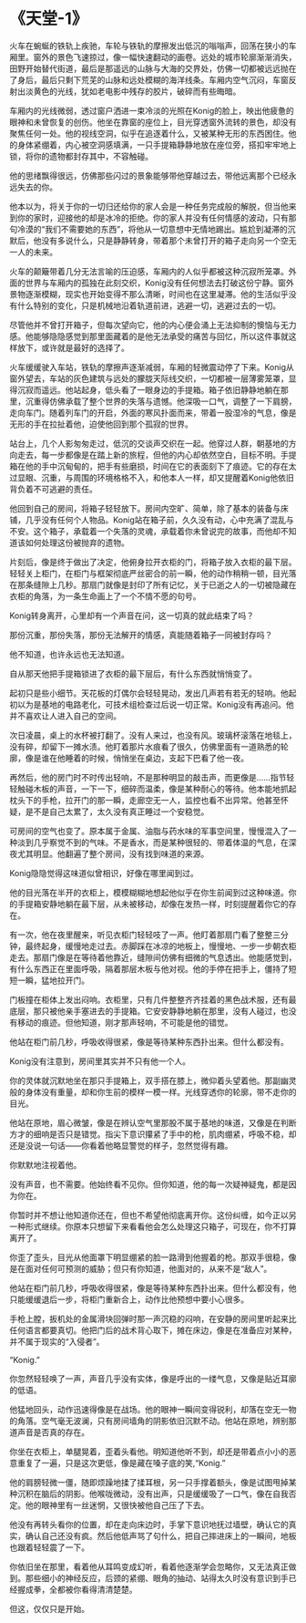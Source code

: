 # 《天堂-1》

火车在蜿蜒的铁轨上疾驰，车轮与铁轨的摩擦发出低沉的嗡嗡声，回荡在狭小的车厢里。窗外的景色飞速掠过，像一幅快速翻动的画卷。远处的城市轮廓渐渐消失，田野开始替代街道，最后是那遥远的山脉与大海的交界处，仿佛一切都被远远抛在了身后，最后只剩下荒芜的山脉和远处模糊的海洋线条。车厢内空气沉闷，车窗反射出淡黄色的光线，犹如老电影中残存的胶片，破碎而有些晦暗。

车厢内的光线微弱，透过窗户洒进一束冷淡的光照在Konig的脸上，映出他疲惫的眼神和未曾恢复的创伤。他坐在靠窗的座位上，目光穿透窗外流转的景色，却没有聚焦任何一处。他的视线空洞，似乎在追逐着什么，又被某种无形的东西困住。他的身体紧绷着，内心被空洞感填满，一只手提箱静静地放在座位旁，搭扣牢牢地上锁，将你的遗物都封存其中，不容触碰。

他的思绪飘得很远，仿佛那些闪过的景象能够带他穿越过去，带他远离那个已经永远失去的你。

他本以为，将关于你的一切归还给你的家人会是一种任务完成般的解脱，但当他来到你的家时，迎接他的却是冰冷的拒绝。你的家人并没有任何情感的波动，只有那句冷漠的“我们不需要她的东西”，将他从一切意想中无情地踢出。尴尬到凝滞的沉默后，他没有多说什么，只是静静转身，带着那个未曾打开的箱子走向另一个空无一人的未来。

火车的颠簸带着几分无法言喻的压迫感，车厢内的人似乎都被这种沉寂所笼罩。外面的世界与车厢内的孤独在此刻交织，Konig没有任何想法去打破这份宁静。窗外景物逐渐模糊，现实也开始变得不那么清晰，时间也在这里凝滞。他的生活似乎没有什么特别的变化，只是机械地沿着轨道前进，逃避一切，逃避过去的一切。

尽管他并不曾打开箱子，但每次望向它，他的内心便会涌上无法抑制的懊恼与无力感。他能够隐隐感觉到那里面藏着的是他无法承受的痛苦与回忆，所以这件事就这样放下，或许就是最好的选择了。

火车缓缓驶入车站，铁轨的摩擦声逐渐减弱，车厢的轻微震动停了下来。Konig从窗外望去，车站的灰色建筑与远处的朦胧天际线交织，一切都被一层薄雾笼罩，显得沉寂而遥远。他站起身，低头看了一眼身边的手提箱。箱子依旧静静地躺在那里，沉重得仿佛承载了整个世界的失落与遗憾。他深吸一口气，调整了一下肩膀，走向车门。随着列车门的开启，外面的寒风扑面而来，带着一股湿冷的气息，像是无形的手在拉扯着他，迫使他回到那个孤寂的世界。

站台上，几个人影匆匆走过，低沉的交谈声交织在一起。他穿过人群，朝基地的方向走去，每一步都像是在踏上新的旅程，但他的内心却依然空白，目标不明。手提箱在他的手中沉甸甸的，把手有些磨损，时间在它的表面刻下了痕迹。它的存在太过显眼、沉重，与周围的环境格格不入，和他本人一样，却又提醒着Konig他依旧背负着不可逃避的责任。

他回到自己的房间，将箱子轻轻放下。房间内空旷、简单，除了基本的装备与床铺，几乎没有任何个人物品。Konig站在箱子前，久久没有动，心中充满了混乱与不安。这个箱子，承载着一个失落的灵魂，承载着你未曾说完的故事，而他却不知道该如何处理这份被抛弃的遗物。

片刻后，像是终于做出了决定，他俯身拉开衣柜的门，将箱子放入衣柜的最下层。轻轻关上柜门，在柜门与框架彻底严丝密合的前一瞬，他的动作稍稍一顿，目光落在那条缝隙上几秒。那扇门就像是封印了所有记忆，关于已逝之人的一切被隐藏在衣柜的角落，为一条生命画上了一个不情不愿的句号。

Konig转身离开，心里却有一个声音在问，这一切真的就此结束了吗？

那份沉重，那份失落，那份无法解开的情感，真能随着箱子一同被封存吗？

他不知道，也许永远也无法知道。

自从那天他把手提箱锁进了衣柜的最下层后，有什么东西就悄悄变了。

起初只是些小细节。天花板的灯偶尔会轻轻晃动，发出几声若有若无的轻响。他起初以为是基地的电路老化，可技术组检查过后说一切正常。Konig没有再追问。他并不喜欢让人进入自己的空间。

次日凌晨，桌上的水杯被打翻了。没有人来过，也没有风。玻璃杯滚落在地毯上，没有碎，却留下一摊水渍。他盯着那片水痕看了很久，仿佛里面有一道熟悉的轮廓，像是谁在他睡着的时候，悄悄坐在桌边，支起下巴看了他一夜。

再然后，他的房门时不时传出轻响，不是那种明显的敲击声，而更像是……指节轻轻触碰木板的声音，一下一下，细碎而温柔，像是某种耐心的等待。他本能地抓起枕头下的手枪，拉开门的那一瞬，走廊空无一人，监控也看不出异常。他甚至怀疑，是不是自己太累了，太久没有真正睡过一个安稳觉。

可房间的空气也变了。原本属于金属、油脂与药水味的军事空间里，慢慢混入了一种淡到几乎察觉不到的气味。不是香水，而是某种很轻的、带着体温的气息，在深夜尤其明显。他翻遍了整个房间，没有找到味道的来源。

Konig隐隐觉得这味道似曾相识，好像在哪里闻到过。

他的目光落在半开的衣柜上，模模糊糊地想起他似乎在你生前闻到过这种味道。你的手提箱安静地躺在最下层，从未被移动，却像在发热一样，时刻提醒着你它的存在。

有一次，他在夜里醒来，听见衣柜门轻轻吱了一声。他盯着那扇门看了整整三分钟，最终起身，缓慢地走过去。赤脚踩在冰凉的地板上，慢慢地、一步一步朝衣柜走去。那扇门像是在等待着他靠近，缝隙间仿佛有细微的气息透出。他能感觉到，有什么东西正在里面呼吸，隔着那层木板与他对视。他的手停在把手上，僵持了短短一瞬，猛地拉开门。

门板撞在柜体上发出闷响。衣柜里，只有几件整整齐齐挂着的黑色战术服，还有最底层，那只被他亲手塞进去的手提箱。它安安静静地躺在那里，没有人碰过，也没有移动的痕迹。但他知道，刚才那声轻响，不可能是他的错觉。

他站在柜门前几秒，呼吸收得很紧，像是等待某种东西扑出来。但什么都没有。

Konig没有注意到，房间里其实并不只有他一个人。

你的灵体就沉默地坐在那只手提箱上，双手搭在膝上，微仰着头望着他。那副幽灵般的身体没有重量，却和你生前的模样一模一样。光线穿透你的轮廓，带不走你的目光。

他站在原地，眉心微皱，像是在辨认空气里那股不属于基地的味道，又像是在判断方才的细响是否只是错觉。指尖下意识攥紧了手中的枪，肌肉绷紧，呼吸不稳，却还是没说一句话——你看着他略显警觉的样子，忽然觉得有趣。

你默默地注视着他。

没有声音，也不需要。他始终看不见你。但你知道，他的每一次疑神疑鬼，都是因为你在。

你暂时并不想让他知道你还在，但也不希望他彻底离开你。这份纠缠，如今正以另一种形式继续。你原本只想留下来看看他会怎么处理这只箱子，可现在，你不打算离开了。

你歪了歪头，目光从他面罩下明显绷紧的脸一路滑到他握着的枪。那双手很稳，像是在面对任何可预测的威胁；但只有你知道，他面对的，从来不是“敌人”。

他站在柜门前几秒，呼吸收得很紧，像是等待某种东西扑出来。但什么都没有，他只能缓缓退后一步，将柜门重新合上，动作比他预想中要小心很多。

手枪上膛，扳机处的金属滑块回弹时那一声沉稳的闷响，在安静的房间里听起来比任何语言都要真切。他把门后的战术背心取下，摊在床边，像是在准备应对某种，并不属于现实的“入侵者”。

“Konig.”

你忽然轻轻唤了一声，声音几乎没有实体，像是呼出的一缕气息，又像是贴近耳廓的低语。

他猛地回头，动作迅速得像是在战场。他的眼神一瞬间变得锐利，却落在空无一物的角落。空气毫无波澜，只有房间墙角的阴影依旧沉默不动。他站在原地，辨别那道声音是否真的存在。

你坐在衣柜上，单腿晃着，歪着头看他。明知道他听不到，却还是带着点小小的恶意重复了一遍，只是这次更低，像是藏在嗓子底的笑,“Konig.”

他的肩膀轻微一僵，随即烦躁地揉了揉耳根，另一只手撑着额头，像是试图甩掉某种沉积在脑后的阴影。他喉咙微动，没有出声，只是缓缓吸了一口气，像在自我否定。他的眼神里有一丝迷惘，又很快被他自己压了下去。

他没有再转头看你的位置，却在走向床边时，手掌下意识地抚过墙壁，确认它的真实，确认自己还没有疯。然后他低声骂了句什么，把自己摔进床上的一瞬间，地板也跟着轻轻震了一下。

你依旧坐在那里，看着他从耳鸣变成幻听，看着他逐渐学会忽略你，又无法真正做到。那些细小的神经反应，后颈的紧绷、眼角的抽动、站得太久时没有意识到手已经握成拳，全都被你看得清清楚楚。

但这，仅仅只是开始。
